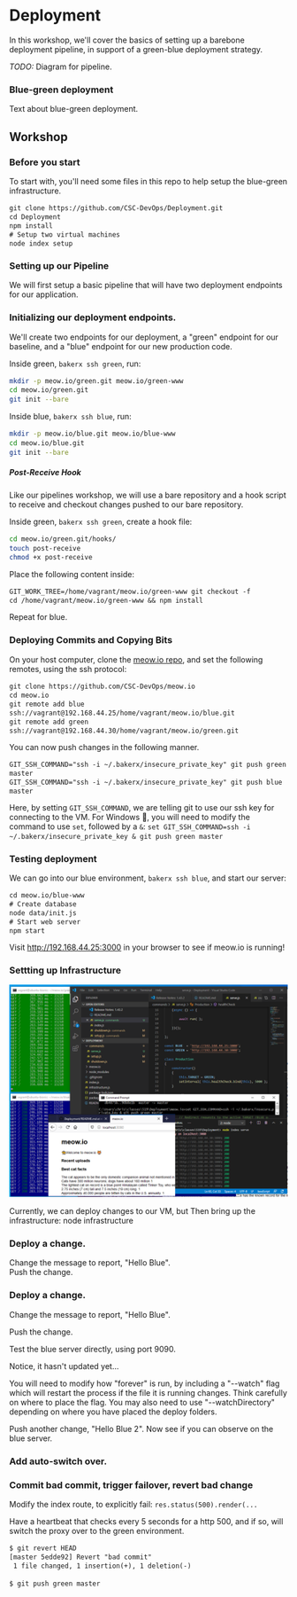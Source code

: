 # Deployment

In this workshop, we'll cover the basics of setting up a barebone deployment pipeline, in support of a green-blue deployment strategy.

*TODO:* Diagram for pipeline.

### Blue-green deployment

Text about blue-green deployment.

## Workshop

### Before you start

To start with, you'll need some files in this repo to help setup the blue-green infrastructure.

    git clone https://github.com/CSC-DevOps/Deployment.git
    cd Deployment
    npm install
    # Setup two virtual machines
    node index setup

### Setting up our Pipeline

We will first setup a basic pipeline that will have two deployment endpoints for our application.

### Initializing our deployment endpoints.

We'll create two endpoints for our deployment, a "green" endpoint for our baseline, and a "blue" endpoint for our new production code.

Inside green, `bakerx ssh green`, run:

```bash
mkdir -p meow.io/green.git meow.io/green-www
cd meow.io/green.git
git init --bare
```

Inside blue, `bakerx ssh blue`, run:

```bash
mkdir -p meow.io/blue.git meow.io/blue-www
cd meow.io/blue.git
git init --bare
```

##### Post-Receive Hook

Like our pipelines workshop, we will use a bare repository and a hook script to receive and checkout changes pushed to our bare repository.

Inside green, `bakerx ssh green`, create a hook file:

```bash
cd meow.io/green.git/hooks/
touch post-receive
chmod +x post-receive
```

Place the following content inside:

    GIT_WORK_TREE=/home/vagrant/meow.io/green-www git checkout -f
    cd /home/vagrant/meow.io/green-www && npm install

Repeat for blue.

### Deploying Commits and Copying Bits

On your host computer, clone the [meow.io repo](https://github.com/CSC-DevOps/meow.io), and set the following remotes, using the ssh protocol:

    git clone https://github.com/CSC-DevOps/meow.io
    cd meow.io
    git remote add blue ssh://vagrant@192.168.44.25/home/vagrant/meow.io/blue.git
    git remote add green ssh://vagrant@192.168.44.30/home/vagrant/meow.io/green.git

You can now push changes in the following manner.

    GIT_SSH_COMMAND="ssh -i ~/.bakerx/insecure_private_key" git push green master
    GIT_SSH_COMMAND="ssh -i ~/.bakerx/insecure_private_key" git push blue master

Here, by setting `GIT_SSH_COMMAND`, we are telling git to use our ssh key for connecting to the VM. For Windows 🔽, you will need to modify the command to use `set`, followed by a `&`: `set GIT_SSH_COMMAND=ssh -i ~/.bakerx/insecure_private_key & git push green master`

### Testing deployment

We can go into our blue environment, `bakerx ssh blue`, and start our server:

```
cd meow.io/blue-www
# Create database
node data/init.js
# Start web server
npm start
```

Visit http://192.168.44.25:3000 in your browser to see if meow.io is running!

### Settting up Infrastructure

![setup](img/meow-deploy.png)


Currently, we can deploy changes to our VM, but 
Then bring up the infrastructure:
    node infrastructure
### Deploy a change.
Change the message to report, "Hello Blue".  
Push the change.

### Deploy a change.

Change the message to report, "Hello Blue".  

Push the change.

Test the blue server directly, using port 9090.

Notice, it hasn't updated yet...

You will need to modify how "forever" is run, by including a "--watch" flag which will restart the process if the file it is running changes.  Think carefully on where to place the flag.  You may also need to use "--watchDirectory" depending on where you have placed the deploy folders.

Push another change, "Hello Blue 2".  Now see if you can observe on the blue server.

### Add auto-switch over.


### Commit bad commit, trigger failover, revert bad change

Modify the index route, to explicitly fail: `res.status(500).render(...`

Have a heartbeat that checks every 5 seconds for a http 500, and if so, will switch the proxy over to the green environment.



```
$ git revert HEAD
[master 5edde92] Revert "bad commit"
 1 file changed, 1 insertion(+), 1 deletion(-)

$ git push green master
```

